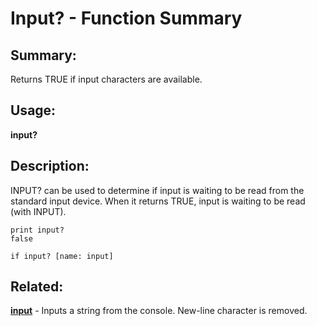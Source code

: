 # Input? - Function Summary

## Summary:

Returns TRUE if input characters are available.

## Usage:

**input?**

## Description:

INPUT? can be used to determine if input is waiting to be read from the standard input device. When it returns TRUE, input is waiting to be read (with INPUT).

```
print input?
false
```

```
if input? [name: input]
```

## Related:

[**input**](http://www.rebol.com/docs/words/winput.html) - Inputs a string from the console. New-line character is removed.